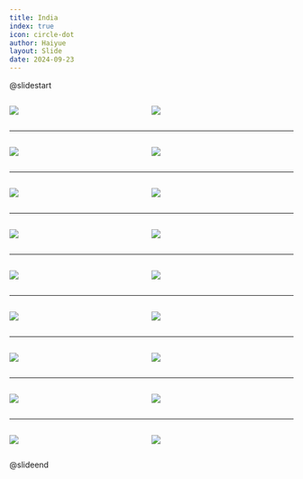 ```yaml
---
title: India
index: true
icon: circle-dot
author: Haiyue
layout: Slide
date: 2024-09-23
---
```

 
@slidestart

<div style="display:flex">
<div style="flex:1">

![](https://raw.githubusercontent.com/yclord/reading/refs/heads/master/english/Level-K/India/001.webp)
</div>
<div style="flex:1">

![](https://raw.githubusercontent.com/yclord/reading/refs/heads/master/english/Level-K/India/002.webp)
</div>
</div>

---

<div style="display:flex">
<div style="flex:1">

![](https://raw.githubusercontent.com/yclord/reading/refs/heads/master/english/Level-K/India/003.webp)
</div>
<div style="flex:1">

![](https://raw.githubusercontent.com/yclord/reading/refs/heads/master/english/Level-K/India/004.webp)
</div>
</div>

---

<div style="display:flex">
<div style="flex:1">

![](https://raw.githubusercontent.com/yclord/reading/refs/heads/master/english/Level-K/India/005.webp)
</div>
<div style="flex:1">

![](https://raw.githubusercontent.com/yclord/reading/refs/heads/master/english/Level-K/India/006.webp)
</div>
</div>

---

<div style="display:flex">
<div style="flex:1">

![](https://raw.githubusercontent.com/yclord/reading/refs/heads/master/english/Level-K/India/007.webp)
</div>
<div style="flex:1">

![](https://raw.githubusercontent.com/yclord/reading/refs/heads/master/english/Level-K/India/008.webp)
</div>
</div>

---

<div style="display:flex">
<div style="flex:1">

![](https://raw.githubusercontent.com/yclord/reading/refs/heads/master/english/Level-K/India/009.webp)
</div>
<div style="flex:1">

![](https://raw.githubusercontent.com/yclord/reading/refs/heads/master/english/Level-K/India/010.webp)
</div>
</div>

---

<div style="display:flex">
<div style="flex:1">

![](https://raw.githubusercontent.com/yclord/reading/refs/heads/master/english/Level-K/India/011.webp)
</div>
<div style="flex:1">

![](https://raw.githubusercontent.com/yclord/reading/refs/heads/master/english/Level-K/India/012.webp)
</div>
</div>

---

<div style="display:flex">
<div style="flex:1">

![](https://raw.githubusercontent.com/yclord/reading/refs/heads/master/english/Level-K/India/013.webp)
</div>
<div style="flex:1">

![](https://raw.githubusercontent.com/yclord/reading/refs/heads/master/english/Level-K/India/014.webp)
</div>
</div>

---

<div style="display:flex">
<div style="flex:1">

![](https://raw.githubusercontent.com/yclord/reading/refs/heads/master/english/Level-K/India/015.webp)
</div>
<div style="flex:1">

![](https://raw.githubusercontent.com/yclord/reading/refs/heads/master/english/Level-K/India/016.webp)
</div>
</div>

---

<div style="display:flex">
<div style="flex:1">

![](https://raw.githubusercontent.com/yclord/reading/refs/heads/master/english/Level-K/India/017.webp)
</div>
<div style="flex:1">

![](https://raw.githubusercontent.com/yclord/reading/refs/heads/master/english/Level-K/India/018.webp)
</div>
</div>

@slideend
